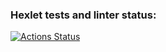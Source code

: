 ### Hexlet tests and linter status:
[![Actions Status](https://github.com/kaziamov/fullstack-javascript-project-44/actions/workflows/hexlet-check.yml/badge.svg)](https://github.com/kaziamov/fullstack-javascript-project-44/actions)